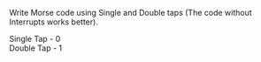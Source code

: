 
Write Morse code using Single and Double taps
(The code without Interrupts works better).

Single Tap  - 0   
Double Tap  - 1
